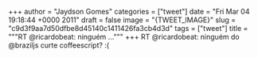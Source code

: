 
+++
author = "Jaydson Gomes"
categories = ["tweet"]
date = "Fri Mar 04 19:18:44 +0000 2011"
draft = false
image = "{TWEET_IMAGE}"
slug = "c9d3f9aa7d50dfbe8d45140c1411426fa3cb4d3d"
tags = ["tweet"]
title = """RT @ricardobeat: ninguém ..."""
+++
RT @ricardobeat: ninguém do @braziljs curte coffeescript? :(
